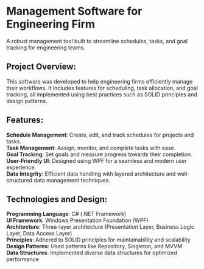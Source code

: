# Management Software for Engineering Firm  
A robust management tool built to streamline schedules, tasks, and goal tracking for engineering teams.  

## Project Overview:
This software was developed to help engineering firms efficiently manage their workflows. It includes features for scheduling, task allocation, and goal tracking, all implemented using best practices such as SOLID principles and design patterns.

## Features:
**Schedule Management**: Create, edit, and track schedules for projects and tasks.  
**Task Management**: Assign, monitor, and complete tasks with ease.  
**Goal Tracking**: Set goals and measure progress towards their completion.  
**User-Friendly UI**: Designed using WPF for a seamless and modern user experience.  
**Data Integrity**: Efficient data handling with layered architecture and well-structured data management techniques.  

## Technologies and Design:
**Programming Language**: C# (.NET Framework)  
**UI Framework**: Windows Presentation Foundation (WPF)  
**Architecture**: Three-layer architecture (Presentation Layer, Business Logic Layer, Data Access Layer)  
**Principles**: Adhered to SOLID principles for maintainability and scalability  
**Design Patterns**: Used patterns like Repository, Singleton, and MVVM  
**Data Structures**: Implemented diverse data structures for optimized performance
